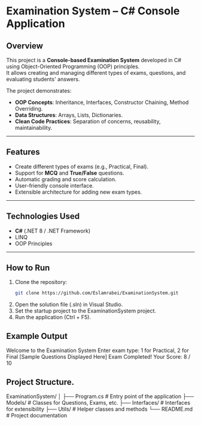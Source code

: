 # Examination System – C# Console Application

## Overview
This project is a **Console-based Examination System** developed in C# using Object-Oriented Programming (OOP) principles.  
It allows creating and managing different types of exams, questions, and evaluating students' answers.

The project demonstrates:
- **OOP Concepts**: Inheritance, Interfaces, Constructor Chaining, Method Overriding.
- **Data Structures**: Arrays, Lists, Dictionaries.
- **Clean Code Practices**: Separation of concerns, reusability, maintainability.

---

## Features
- Create different types of exams (e.g., Practical, Final).
- Support for **MCQ** and **True/False** questions.
- Automatic grading and score calculation.
- User-friendly console interface.
- Extensible architecture for adding new exam types.

---

## Technologies Used
- **C#** (.NET 8 / .NET Framework)
- LINQ
- OOP Principles

---

## How to Run
1. Clone the repository:
   ```bash
   git clone https://github.com/Eslamrabei/ExaminationSystem.git
2. Open the solution file (.sln) in Visual Studio.
3. Set the startup project to the ExaminationSystem project.
4. Run the application (Ctrl + F5).
## Example Output
Welcome to the Examination System
Enter exam type: 1 for Practical, 2 for Final
[Sample Questions Displayed Here]
Exam Completed!
Your Score: 8 / 10


## Project Structure.
ExaminationSystem/
│
├── Program.cs                  # Entry point of the application
├── Models/                     # Classes for Questions, Exams, etc.
├── Interfaces/                 # Interfaces for extensibility
├── Utils/                      # Helper classes and methods
└── README.md                   # Project documentation
